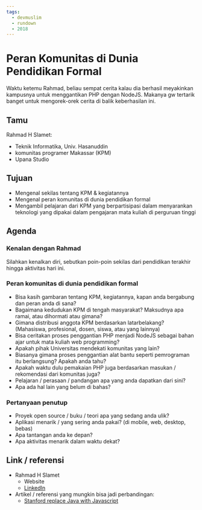 ```yaml
---
tags:
  - devmuslim
  - rundown
  - 2018
---
```


# Peran Komunitas di Dunia Pendidikan Formal

Waktu ketemu Rahmad, beliau sempat cerita kalau dia berhasil meyakinkan kampusnya untuk menggantikan PHP dengan NodeJS. Makanya gw tertarik banget untuk mengorek-orek cerita di balik keberhasilan ini.

## Tamu

Rahmad H Slamet:

  - Teknik Informatika, Univ. Hasanuddin
  - komunitas programer Makassar (KPM)
  - Upana Studio

## Tujuan

- Mengenal sekilas tentang KPM & kegiatannya
- Mengenal peran komunitas di dunia pendidikan formal
- Mengambil pelajaran dari KPM yang berpartisipasi dalam menyarankan teknologi yang dipakai dalam pengajaran mata kuliah di perguruan tinggi

## Agenda

### Kenalan dengan Rahmad

Silahkan kenalkan diri, sebutkan poin-poin sekilas dari pendidikan terakhir hingga aktivitas hari ini.

### Peran komunitas di dunia pendidikan formal

- Bisa kasih gambaran tentang KPM, kegiatannya, kapan anda bergabung dan peran anda di sana?
- Bagaimana kedudukan KPM di tengah masyarakat? Maksudnya apa ramai, atau dihormati atau gimana?
- Gimana distribusi anggota KPM berdasarkan latarbelakang? (Mahasiswa, profesional, dosen, siswa, atau yang lainnya)
- Bisa ceritakan proses penggantian PHP menjadi NodeJS sebagai bahan ajar untuk mata kuliah web programming?
- Apakah pihak Universitas mendekati komunitas yang lain?
- Biasanya gimana proses penggantian alat bantu seperti pemrograman itu berlangsung? Apakah anda tahu?
- Apakah waktu dulu pemakaian PHP juga berdasarkan masukan / rekomendasi dari komunitas juga?
- Pelajaran / perasaan / pandangan apa yang anda dapatkan dari sini?
- Apa ada hal lain yang belum di bahas?

### Pertanyaan penutup

- Proyek open source / buku / teori apa yang sedang anda ulik?
- Aplikasi menarik / yang sering anda pakai? (di mobile, web, desktop, bebas)
- Apa tantangan anda ke depan?
- Apa aktivitas menarik dalam waktu dekat?

## Link / referensi

- Rahmad H Slamet
    - Website
    - [LinkedIn](https://www.linkedin.com/in/rahmadslamet)
- Artikel / referensi yang mungkin bisa jadi perbandingan:
    - [Stanford replace Java with Javascript](https://www.theregister.co.uk/2017/04/24/stanford_tests_javascript_in_place_of_java/)